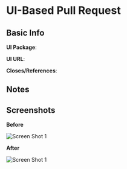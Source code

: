 # UI-Based Pull Request


## Basic Info
<!-- "web", "admin", "ui", etc. -->
**UI Package**: 
<!-- What URL does someone need to go to in order to view these changes?, e.g. "/challenge/10" or "/settings". For the UI package, include a URL that utilizes the modified component(s) -->
**UI URL**: 
<!-- Please include at least 1 ticket which this pull request addresses -->
**Closes/References**: 

## Notes

<!-- Any notes about how these changes were handled -->

## Screenshots

<!-- Please include any relevant screenshots. Below are some quick examples. PLEASE MAKE SURE TO UPDATE THESE. -->


**Before**

![Screen Shot 1](https://github.com/typehero/typehero/assets/8152471/5032117d-fc13-4921-9c4c-a3c2a13e5826)

**After**

![Screen Shot 1](https://github.com/typehero/typehero/assets/8152471/5cb6d56f-9b12-4567-8788-5d9abb520823)

